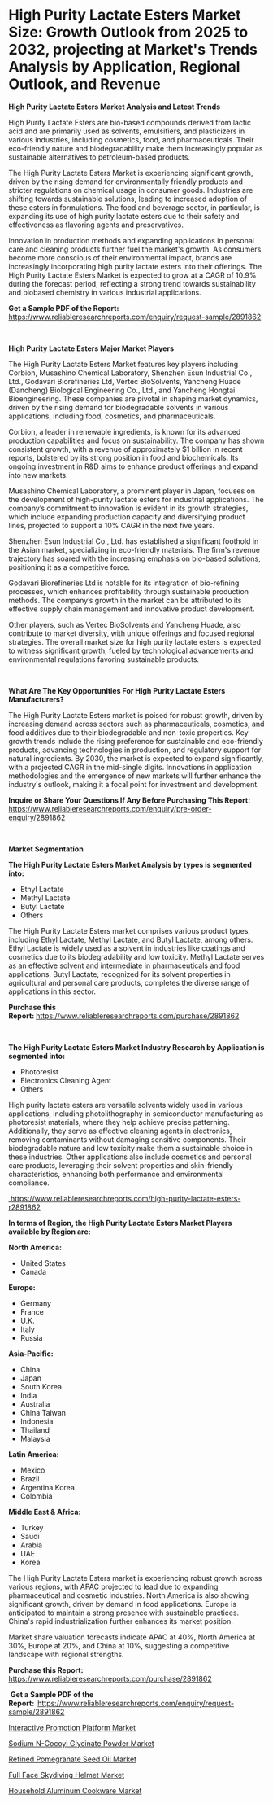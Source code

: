<p><h1>High Purity Lactate Esters Market Size: Growth Outlook from 2025 to 2032, projecting at Market's Trends Analysis by Application, Regional Outlook, and Revenue</h1></p><p><strong>High Purity Lactate Esters Market Analysis and Latest Trends</strong></p>
<p><p>High Purity Lactate Esters are bio-based compounds derived from lactic acid and are primarily used as solvents, emulsifiers, and plasticizers in various industries, including cosmetics, food, and pharmaceuticals. Their eco-friendly nature and biodegradability make them increasingly popular as sustainable alternatives to petroleum-based products. </p><p>The High Purity Lactate Esters Market is experiencing significant growth, driven by the rising demand for environmentally friendly products and stricter regulations on chemical usage in consumer goods. Industries are shifting towards sustainable solutions, leading to increased adoption of these esters in formulations. The food and beverage sector, in particular, is expanding its use of high purity lactate esters due to their safety and effectiveness as flavoring agents and preservatives.</p><p>Innovation in production methods and expanding applications in personal care and cleaning products further fuel the market's growth. As consumers become more conscious of their environmental impact, brands are increasingly incorporating high purity lactate esters into their offerings. The High Purity Lactate Esters Market is expected to grow at a CAGR of 10.9% during the forecast period, reflecting a strong trend towards sustainability and biobased chemistry in various industrial applications.</p></p>
<p><strong>Get a Sample PDF of the Report:&nbsp;</strong> <a href="https://www.reliableresearchreports.com/enquiry/request-sample/2891862?utm_campaign=120&utm_medium=2&utm_source=Github&utm_content=ia&utm_term=14032025&utm_id=high-purity-lactate-esters">https://www.reliableresearchreports.com/enquiry/request-sample/2891862</a></p>
<p>&nbsp;</p>
<p><strong>High Purity Lactate Esters Major Market Players</strong></p>
<p><p>The High Purity Lactate Esters Market features key players including Corbion, Musashino Chemical Laboratory, Shenzhen Esun Industrial Co., Ltd., Godavari Biorefineries Ltd, Vertec BioSolvents, Yancheng Huade (Dancheng) Biological Engineering Co., Ltd., and Yancheng Hongtai Bioengineering. These companies are pivotal in shaping market dynamics, driven by the rising demand for biodegradable solvents in various applications, including food, cosmetics, and pharmaceuticals.</p><p>Corbion, a leader in renewable ingredients, is known for its advanced production capabilities and focus on sustainability. The company has shown consistent growth, with a revenue of approximately $1 billion in recent reports, bolstered by its strong position in food and biochemicals. Its ongoing investment in R&D aims to enhance product offerings and expand into new markets.</p><p>Musashino Chemical Laboratory, a prominent player in Japan, focuses on the development of high-purity lactate esters for industrial applications. The company’s commitment to innovation is evident in its growth strategies, which include expanding production capacity and diversifying product lines, projected to support a 10% CAGR in the next five years.</p><p>Shenzhen Esun Industrial Co., Ltd. has established a significant foothold in the Asian market, specializing in eco-friendly materials. The firm's revenue trajectory has soared with the increasing emphasis on bio-based solutions, positioning it as a competitive force.</p><p>Godavari Biorefineries Ltd is notable for its integration of bio-refining processes, which enhances profitability through sustainable production methods. The company’s growth in the market can be attributed to its effective supply chain management and innovative product development.</p><p>Other players, such as Vertec BioSolvents and Yancheng Huade, also contribute to market diversity, with unique offerings and focused regional strategies. The overall market size for high purity lactate esters is expected to witness significant growth, fueled by technological advancements and environmental regulations favoring sustainable products.</p></p>
<p>&nbsp;</p>
<p><strong>What Are The Key Opportunities For High Purity Lactate Esters Manufacturers?</strong></p>
<p><p>The High Purity Lactate Esters market is poised for robust growth, driven by increasing demand across sectors such as pharmaceuticals, cosmetics, and food additives due to their biodegradable and non-toxic properties. Key growth trends include the rising preference for sustainable and eco-friendly products, advancing technologies in production, and regulatory support for natural ingredients. By 2030, the market is expected to expand significantly, with a projected CAGR in the mid-single digits. Innovations in application methodologies and the emergence of new markets will further enhance the industry's outlook, making it a focal point for investment and development.</p></p>
<p><strong>Inquire or Share Your Questions If Any Before Purchasing This Report:</strong> <a href="https://www.reliableresearchreports.com/enquiry/pre-order-enquiry/2891862?utm_campaign=120&utm_medium=2&utm_source=Github&utm_content=ia&utm_term=14032025&utm_id=high-purity-lactate-esters">https://www.reliableresearchreports.com/enquiry/pre-order-enquiry/2891862</a></p>
<p>&nbsp;</p>
<p><strong>Market Segmentation</strong></p>
<p><strong>The High Purity Lactate Esters Market Analysis by types is segmented into:</strong></p>
<p><ul><li>Ethyl Lactate</li><li>Methyl Lactate</li><li>Butyl Lactate</li><li>Others</li></ul></p>
<p><p>The High Purity Lactate Esters market comprises various product types, including Ethyl Lactate, Methyl Lactate, and Butyl Lactate, among others. Ethyl Lactate is widely used as a solvent in industries like coatings and cosmetics due to its biodegradability and low toxicity. Methyl Lactate serves as an effective solvent and intermediate in pharmaceuticals and food applications. Butyl Lactate, recognized for its solvent properties in agricultural and personal care products, completes the diverse range of applications in this sector.</p></p>
<p><strong>Purchase this Report:&nbsp;</strong><a href="https://www.reliableresearchreports.com/purchase/2891862?utm_campaign=120&utm_medium=2&utm_source=Github&utm_content=ia&utm_term=14032025&utm_id=high-purity-lactate-esters">https://www.reliableresearchreports.com/purchase/2891862</a></p>
<p>&nbsp;</p>
<p><strong>The High Purity Lactate Esters Market Industry Research by Application is segmented into:</strong></p>
<p><ul><li>Photoresist</li><li>Electronics Cleaning Agent</li><li>Others</li></ul></p>
<p><p>High purity lactate esters are versatile solvents widely used in various applications, including photolithography in semiconductor manufacturing as photoresist materials, where they help achieve precise patterning. Additionally, they serve as effective cleaning agents in electronics, removing contaminants without damaging sensitive components. Their biodegradable nature and low toxicity make them a sustainable choice in these industries. Other applications also include cosmetics and personal care products, leveraging their solvent properties and skin-friendly characteristics, enhancing both performance and environmental compliance.</p></p>
<p><a href="https://www.reliableresearchreports.com/high-purity-lactate-esters-r2891862?utm_campaign=120&utm_medium=2&utm_source=Github&utm_content=ia&utm_term=14032025&utm_id=high-purity-lactate-esters">&nbsp;https://www.reliableresearchreports.com/high-purity-lactate-esters-r2891862</a></p>
<p><strong>In terms of Region, the High Purity Lactate Esters Market Players available by Region are:</strong></p>
<p>
    <p> <strong> North America: </strong>
        <ul>
            <li>United States</li>
            <li>Canada</li>
        </ul>
        </p> 
    <p> <strong> Europe: </strong>
        <ul>
            <li>Germany</li>
            <li>France</li>
            <li>U.K.</li>
            <li>Italy</li>
            <li>Russia</li>
        </ul>
        </p> 
    <p> <strong> Asia-Pacific: </strong>
        <ul>
            <li>China</li>
            <li>Japan</li>
            <li>South Korea</li>
            <li>India</li>
            <li>Australia</li>
            <li>China Taiwan</li>
            <li>Indonesia</li>
            <li>Thailand</li>
            <li>Malaysia</li>
        </ul>
        </p> 
    <p> <strong> Latin America: </strong>
        <ul>
            <li>Mexico</li>
            <li>Brazil</li>
            <li>Argentina Korea</li>
            <li>Colombia</li>
        </ul>
        </p> 
    <p> <strong> Middle East & Africa: </strong>
        <ul>
            <li>Turkey</li>
            <li>Saudi</li>
            <li>Arabia</li>
            <li>UAE</li>
            <li>Korea</li>
        </ul>
    </p>
    </p>
<p><p>The High Purity Lactate Esters market is experiencing robust growth across various regions, with APAC projected to lead due to expanding pharmaceutical and cosmetic industries. North America is also showing significant growth, driven by demand in food applications. Europe is anticipated to maintain a strong presence with sustainable practices. China's rapid industrialization further enhances its market position. </p><p>Market share valuation forecasts indicate APAC at 40%, North America at 30%, Europe at 20%, and China at 10%, suggesting a competitive landscape with regional strengths.</p></p>
<p><strong>Purchase this Report: </strong><a href="https://www.reliableresearchreports.com/purchase/2891862?utm_campaign=120&utm_medium=2&utm_source=Github&utm_content=ia&utm_term=14032025&utm_id=high-purity-lactate-esters">https://www.reliableresearchreports.com/purchase/2891862</a></p>
<p>&nbsp;<strong>Get a Sample PDF of the Report:&nbsp;&nbsp;</strong><a href="https://www.reliableresearchreports.com/enquiry/request-sample/2891862?utm_campaign=120&utm_medium=2&utm_source=Github&utm_content=ia&utm_term=14032025&utm_id=high-purity-lactate-esters">https://www.reliableresearchreports.com/enquiry/request-sample/2891862</a></p>
<p><strong></strong></p>
<p><p><a href="https://github.com/lecaneidreks/Market-Research-Report-List-1/blob/main/interactive-promotion-platform-market.md?utm_campaign=120&utm_medium=2&utm_source=Github&utm_content=ia&utm_term=14032025&utm_id=high-purity-lactate-esters">Interactive Promotion Platform Market</a></p><p><a href="https://github.com/tineamonaya/Market-Research-Report-List-1/blob/main/sodium-n-cocoyl-glycinate-powder-market.md?utm_campaign=120&utm_medium=2&utm_source=Github&utm_content=ia&utm_term=14032025&utm_id=high-purity-lactate-esters">Sodium N-Cocoyl Glycinate Powder Market</a></p><p><a href="https://github.com/koopalujale2/Market-Research-Report-List-1/blob/main/refined-pomegranate-seed-oil-market.md?utm_campaign=120&utm_medium=2&utm_source=Github&utm_content=ia&utm_term=14032025&utm_id=high-purity-lactate-esters">Refined Pomegranate Seed Oil Market</a></p><p><a href="https://github.com/dukawashviro/Market-Research-Report-List-1/blob/main/full-face-skydiving-helmet-market.md?utm_campaign=120&utm_medium=2&utm_source=Github&utm_content=ia&utm_term=14032025&utm_id=high-purity-lactate-esters">Full Face Skydiving Helmet Market</a></p><p><a href="https://github.com/molayrabeta/Market-Research-Report-List-1/blob/main/household-aluminum-cookware-market.md?utm_campaign=120&utm_medium=2&utm_source=Github&utm_content=ia&utm_term=14032025&utm_id=high-purity-lactate-esters">Household Aluminum Cookware Market</a></p></p>